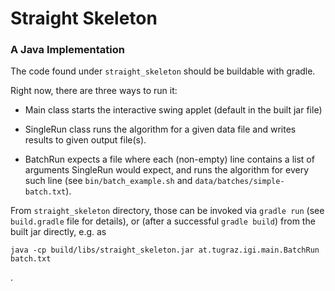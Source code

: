 # Straight Skeleton

### A Java Implementation

The code found under `straight_skeleton` should be buildable with gradle.

Right now, there are three ways to run it:

  * Main class starts the interactive swing applet (default in the built
    jar file)

  * SingleRun class runs the algorithm for a given data file and writes
    results to given output file(s).

  * BatchRun expects a file where each (non-empty) line contains a list of
    arguments SingleRun would expect, and runs the algorithm for every
    such line (see `bin/batch_example.sh` and `data/batches/simple-batch.txt`).

From `straight_skeleton` directory, those can be invoked via `gradle run`
(see `build.gradle` file for details), or (after a successful `gradle
build`) from the built jar directly, e.g. as

```
java -cp build/libs/straight_skeleton.jar at.tugraz.igi.main.BatchRun batch.txt
```
.
